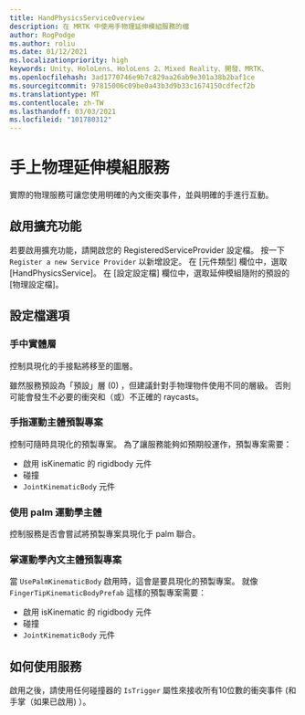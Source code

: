 ```yaml
---
title: HandPhysicsServiceOverview
description: 在 MRTK 中使用手物理延伸模組服務的檔
author: RogPodge
ms.author: roliu
ms.date: 01/12/2021
ms.localizationpriority: high
keywords: Unity、HoloLens、HoloLens 2、Mixed Reality、開發、MRTK、
ms.openlocfilehash: 3ad1770746e9b7c829aa26ab9e301a38b2baf1ce
ms.sourcegitcommit: 97815006c09be0a43b3d9b33c1674150cdfecf2b
ms.translationtype: MT
ms.contentlocale: zh-TW
ms.lasthandoff: 03/03/2021
ms.locfileid: "101780312"
---
```

# <a name="hand-physics-extension-service"></a>手上物理延伸模組服務

實際的物理服務可讓您使用明確的內文衝突事件，並與明確的手進行互動。

## <a name="enabling-the-extension"></a>啟用擴充功能

若要啟用擴充功能，請開啟您的 RegisteredServiceProvider 設定檔。 按一下 `Register a new Service Provider` 以新增設定。 在 [元件類型] 欄位中，選取 [HandPhysicsService]。 在 [設定設定檔] 欄位中，選取延伸模組隨附的預設的 [物理設定檔]。

## <a name="profile-options"></a>設定檔選項

### <a name="hand-physics-layer"></a>手中實體層

控制具現化的手接點將移至的圖層。

雖然服務預設為「預設」層 (0) ，但建議針對手物理物件使用不同的層級。 否則可能會發生不必要的衝突和（或）不正確的 raycasts。

### <a name="finger-tip-kinematic-body-prefab"></a>手指運動主體預製專案

控制可隨時具現化的預製專案。 為了讓服務能夠如預期般運作，預製專案需要：

- 啟用 isKinematic 的 rigidbody 元件
- 碰撞
- `JointKinematicBody` 元件

### <a name="use-palm-kinematic-body"></a>使用 palm 運動學主體

控制服務是否會嘗試將預製專案具現化于 palm 聯合。

### <a name="palm-kinematic-body-prefab"></a>掌運動學內文主體預製專案

當 `UsePalmKinematicBody` 啟用時，這會是要具現化的預製專案。 就像 `FingerTipKinematicBodyPrefab` 這樣的預製專案需要：

- 啟用 isKinematic 的 rigidbody 元件
- 碰撞
- `JointKinematicBody` 元件

## <a name="how-to-use-the-service"></a>如何使用服務

啟用之後，請使用任何碰撞器的 `IsTrigger` 屬性來接收所有10位數的衝突事件 (和手掌（如果已啟用) ）。
